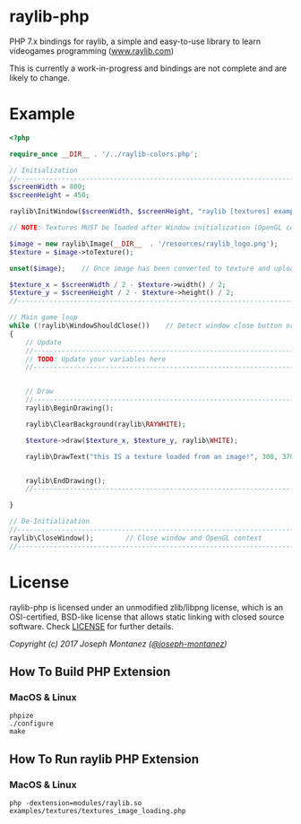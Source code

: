 # raylib-php

PHP 7.x bindings for raylib, a simple and easy-to-use library to learn videogames programming (www.raylib.com)

This is currently a work-in-progress and bindings are not complete and are likely to change.

# Example

```php
<?php

require_once __DIR__ . '/../raylib-colors.php';

// Initialization
//--------------------------------------------------------------------------------------
$screenWidth = 800;
$screenHeight = 450;

raylib\InitWindow($screenWidth, $screenHeight, "raylib [textures] example - image loading");

// NOTE: Textures MUST be loaded after Window initialization (OpenGL context is required)

$image = new raylib\Image(__DIR__  . '/resources/raylib_logo.png');     // Loaded in CPU memory (RAM)
$texture = $image->toTexture();                                         // Image converted to texture, GPU memory (VRAM)

unset($image);    // Once image has been converted to texture and uploaded to VRAM, it can be unloaded from RAM

$texture_x = $screenWidth / 2 - $texture->width() / 2;
$texture_y = $screenHeight / 2 - $texture->height() / 2;
//---------------------------------------------------------------------------------------

// Main game loop
while (!raylib\WindowShouldClose())    // Detect window close button or ESC key
{
    // Update
    //----------------------------------------------------------------------------------
    // TODO: Update your variables here
    //----------------------------------------------------------------------------------


    // Draw
    //----------------------------------------------------------------------------------
    raylib\BeginDrawing();

    raylib\ClearBackground(raylib\RAYWHITE);

    $texture->draw($texture_x, $texture_y, raylib\WHITE);

    raylib\DrawText("this IS a texture loaded from an image!", 300, 370, 10, raylib\GRAY);


    raylib\EndDrawing();
    //----------------------------------------------------------------------------------

}

// De-Initialization
//--------------------------------------------------------------------------------------
raylib\CloseWindow();        // Close window and OpenGL context
//--------------------------------------------------------------------------------------
```

# License

raylib-php is licensed under an unmodified zlib/libpng license, which is an OSI-certified, 
BSD-like license that allows static linking with closed source software. Check [LICENSE](LICENSE) for further details.
	
*Copyright (c) 2017 Joseph Montanez ([@joseph-montanez](https://twitter.com/shabb_jm))*

## How To Build PHP Extension


### MacOS & Linux

    phpize
    ./configure
    make

## How To Run raylib PHP Extension

### MacOS & Linux

    php -dextension=modules/raylib.so examples/textures/textures_image_loading.php